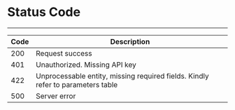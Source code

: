 # Status Code

***

| Code | Description                                                                     |
| ---- | ------------------------------------------------------------------------------- |
| 200  | Request success                                                                 |
| 401  | Unauthorized. Missing API key                                                   |
| 422  | Unprocessable entity, missing required fields. Kindly refer to parameters table |
| 500  | Server error                                                                    |

